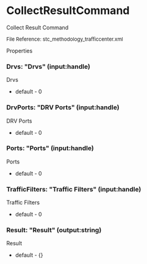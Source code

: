 # CollectResultCommand

Collect Result Command

<font size="2">File Reference: stc_methodology_trafficcenter.xml</font>

<text>Properties</text>

### Drvs: "Drvs" (input:handle)

Drvs

* default - 0
### DrvPorts: "DRV Ports" (input:handle)

DRV Ports

* default - 0
### Ports: "Ports" (input:handle)

Ports

* default - 0
### TrafficFilters: "Traffic Filters" (input:handle)

Traffic Filters

* default - 0
### Result: "Result" (output:string)

Result

* default - {}
